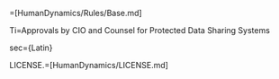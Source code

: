 =[HumanDynamics/Rules/Base.md]

Ti=Approvals by CIO and Counsel for Protected Data Sharing Systems

sec={Latin}

LICENSE.=[HumanDynamics/LICENSE.md]
